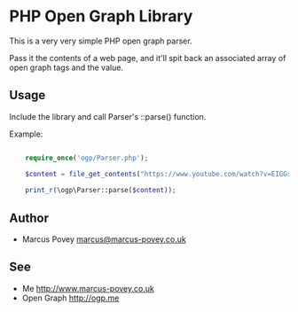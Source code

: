 PHP Open Graph Library
======================

This is a very very simple PHP open graph parser.

Pass it the contents of a web page, and it'll spit back an associated array of open graph tags and the value.

Usage
-----

Include the library and call Parser's ::parse() function. 

Example:

```php

	require_once('ogp/Parser.php');

	$content = file_get_contents("https://www.youtube.com/watch?v=EIGGsZZWzZA");
	
	print_r(\ogp\Parser::parse($content));
```

Author
------

* Marcus Povey <marcus@marcus-povey.co.uk>

See
---

* Me <http://www.marcus-povey.co.uk>
* Open Graph <http://ogp.me>

